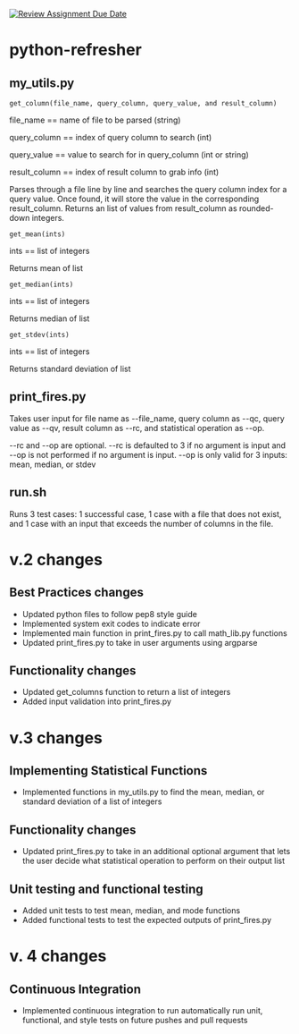 [![Review Assignment Due Date](https://classroom.github.com/assets/deadline-readme-button-24ddc0f5d75046c5622901739e7c5dd533143b0c8e959d652212380cedb1ea36.svg)](https://classroom.github.com/a/oQi7O4AA)
# python-refresher
## my_utils.py

    get_column(file_name, query_column, query_value, and result_column)
    
file_name == name of file to be parsed (string)

query_column == index of query column to search (int)

query_value == value to search for in query_column (int or string)

result_column == index of result column to grab info (int)

Parses through a file line by line and searches the query column index for a query value. Once found, it will store the value in the corresponding result_column. Returns an list of values from result_column as rounded-down integers.

    get_mean(ints)
    
ints == list of integers

Returns mean of list

    get_median(ints)
ints == list of integers

Returns median of list    

    get_stdev(ints)
ints == list of integers

Returns standard deviation of list  
    


## print_fires.py

Takes user input for file name as --file_name, query column as --qc, query value as --qv, result column as --rc, and statistical operation as --op.

--rc and --op are optional. --rc is defaulted to 3 if no argument is input and --op is not performed if no argument is input.
--op is only valid for 3 inputs: mean, median, or stdev

## run.sh

Runs 3 test cases: 1 successful case, 1 case with a file that does not exist, and 1 case with an input that exceeds the number of columns in the file.

# v.2 changes
## Best Practices changes
- Updated python files to follow pep8 style guide
- Implemented system exit codes to indicate error
- Implemented main function in print_fires.py to call math_lib.py functions
- Updated print_fires.py to take in user arguments using argparse

## Functionality changes
- Updated get_columns function to return a list of integers
- Added input validation into print_fires.py

# v.3 changes
## Implementing Statistical Functions
- Implemented functions in my_utils.py to find the mean, median, or standard deviation of a list of integers

## Functionality changes
- Updated print_fires.py to take in an additional optional argument that lets the user decide what statistical operation to perform on their output list

## Unit testing and functional testing
- Added unit tests to test mean, median, and mode functions
- Added functional tests to test the expected outputs of print_fires.py

# v. 4 changes
## Continuous Integration
- Implemented continuous integration to run automatically run unit, functional, and style tests on future pushes and pull requests